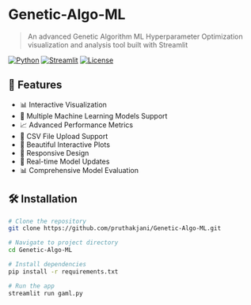 # Genetic-Algo-ML
> An advanced Genetic Algorithm ML Hyperparameter Optimization visualization and analysis tool built with Streamlit

[![Python](https://img.shields.io/badge/Python-3.9%2B-blue)](https://www.python.org/downloads/)
[![Streamlit](https://img.shields.io/badge/Streamlit-1.31.0-red)](https://streamlit.io/)
[![License](https://img.shields.io/badge/License-MIT-green.svg)](https://opensource.org/licenses/MIT)

## 🚀 Features

- 📊 Interactive Visualization
- 🤖 Multiple Machine Learning Models Support
- 📈 Advanced Performance Metrics
- 📁 CSV File Upload Support
- 🎨 Beautiful Interactive Plots
- 📱 Responsive Design
- 🔄 Real-time Model Updates
- 📊 Comprehensive Model Evaluation

## 🛠️ Installation

```bash
# Clone the repository
git clone https://github.com/pruthakjani/Genetic-Algo-ML.git

# Navigate to project directory
cd Genetic-Algo-ML

# Install dependencies
pip install -r requirements.txt

# Run the app
streamlit run gaml.py
